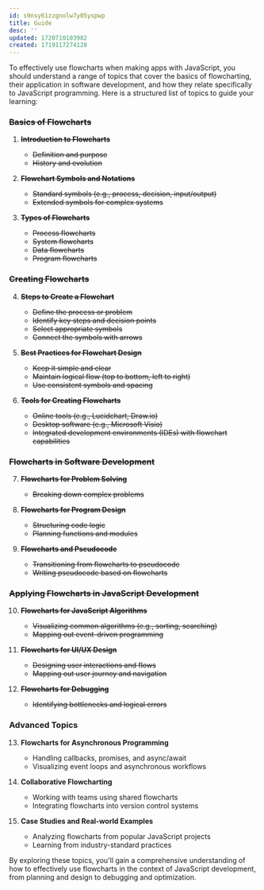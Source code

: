 ```yaml
---
id: s9nsy61zzgnolw7y05yspwp
title: Guide
desc: ''
updated: 1720710103982
created: 1719117274128
---
```


To effectively use flowcharts when making apps with JavaScript, you should understand a range of topics that cover the basics of flowcharting, their application in software development, and how they relate specifically to JavaScript programming. Here is a structured list of topics to guide your learning:

### ~~Basics of Flowcharts~~
1. ~~**Introduction to Flowcharts**~~
   - ~~Definition and purpose~~
   - ~~History and evolution~~

2. ~~**Flowchart Symbols and Notations**~~
   - ~~Standard symbols (e.g., process, decision, input/output)~~
   - ~~Extended symbols for complex systems~~

3. ~~**Types of Flowcharts**~~
   - ~~Process flowcharts~~
   - ~~System flowcharts~~
   - ~~Data flowcharts~~
   - ~~Program flowcharts~~

### ~~Creating Flowcharts~~
4. ~~**Steps to Create a Flowchart**~~
   - ~~Define the process or problem~~
   - ~~Identify key steps and decision points~~
   - ~~Select appropriate symbols~~
   - ~~Connect the symbols with arrows~~

5. ~~**Best Practices for Flowchart Design**~~
   - ~~Keep it simple and clear~~
   - ~~Maintain logical flow (top to bottom, left to right)~~
   - ~~Use consistent symbols and spacing~~

6. ~~**Tools for Creating Flowcharts**~~
   - ~~Online tools (e.g., Lucidchart, Draw.io)~~
   - ~~Desktop software (e.g., Microsoft Visio)~~
   - ~~Integrated development environments (IDEs) with flowchart capabilities~~

### ~~Flowcharts in Software Development~~
7. ~~**Flowcharts for Problem Solving**~~
   - ~~Breaking down complex problems~~

8. ~~**Flowcharts for Program Design**~~
   - ~~Structuring code logic~~
   - ~~Planning functions and modules~~

9. ~~**Flowcharts and Pseudocode**~~
   - ~~Transitioning from flowcharts to pseudocode~~
   - ~~Writing pseudocode based on flowcharts~~

### ~~Applying Flowcharts in JavaScript Development~~
10. ~~**Flowcharts for JavaScript Algorithms**~~
    - ~~Visualizing common algorithms (e.g., sorting, searching)~~
    - ~~Mapping out event-driven programming~~

11. ~~**Flowcharts for UI/UX Design**~~
    - ~~Designing user interactions and flows~~
    - ~~Mapping out user journey and navigation~~

12. ~~**Flowcharts for Debugging**~~
    - ~~Identifying bottlenecks and logical errors~~

### Advanced Topics
13. **Flowcharts for Asynchronous Programming**
    - Handling callbacks, promises, and async/await
    - Visualizing event loops and asynchronous workflows

14. **Collaborative Flowcharting**
    - Working with teams using shared flowcharts
    - Integrating flowcharts into version control systems

15. **Case Studies and Real-world Examples**
    - Analyzing flowcharts from popular JavaScript projects
    - Learning from industry-standard practices

By exploring these topics, you'll gain a comprehensive understanding of how to effectively use flowcharts in the context of JavaScript development, from planning and design to debugging and optimization.